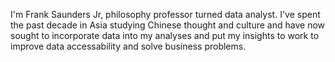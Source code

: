 I'm Frank Saunders Jr, philosophy professor turned data analyst. I've spent the past decade in Asia studying Chinese thought and culture and have now sought to incorporate data into my analyses and put my insights to work to improve data accessability and solve business problems.  
